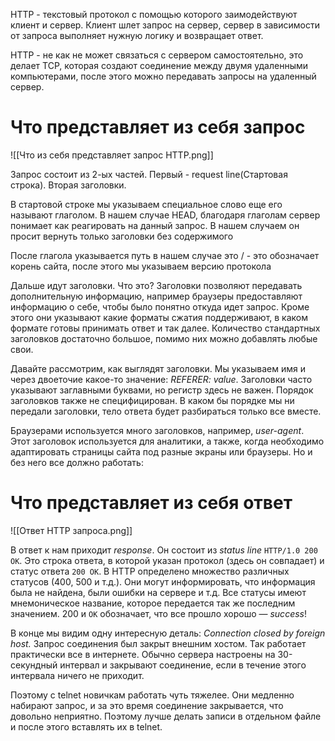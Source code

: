 
HTTP - текстовый протокол с помощью которого заимодействуют клиент и сервер. Клиент шлет запрос на сервер, сервер в зависимости от запроса выполняет нужную логику и возвращает ответ. 

HTTP - не как не может связаться с сервером самостоятельно, это делает TCP, которая создают соединение между двумя удаленными компьютерами, после этого можно передавать запросы на удаленный сервер. 

# Что представляет из себя запрос

![[Что из себя представляет запрос HTTP.png]]

Запрос состоит из 2-ых частей. Первый - request line(Стартовая строка). Вторая заголовки.

В стартовой строке мы указываем специальное слово еще его называют глаголом. В нашем случае HEAD, благодаря глаголам сервер понимает как реагировать на данный запрос. В нашем случаем он просит вернуть только заголовки без содержимого 

После глагола указывается путь в нашем случае это / - это обозначает корень сайта, после этого мы указываем версию протокола 

Дальше идут заголовки. Что это? Заголовки позволяют передавать дополнительную информацию, например браузеры предоставляют информацию о себе, чтобы было понятно откуда идет запрос. Кроме этого они указывают какие форматы сжатия поддерживают, в каком формате готовы принимать ответ и так далее. Количество стандартных заголовков достаточно большое, помимо них можно добавлять любые свои.

Давайте рассмотрим, как выглядят заголовки. Мы указываем имя и через двоеточие какое-то значение: _REFERER: value_. Заголовки часто указывают заглавными буквами, но регистр здесь не важен. Порядок заголовков также не специфицирован. В каком бы порядке мы ни передали заголовки, тело ответа будет разбираться только все вместе.

Браузерами используется много заголовков, например, _user-agent_. Этот заголовок используется для аналитики, а также, когда необходимо адаптировать страницы сайта под разные экраны или браузеры. Но и без него все должно работать:


# Что представляет из себя ответ

![[Ответ HTTP запроса.png]]


В ответ к нам приходит _response_. Он состоит из _status line_ `HTTP/1.0 200 OK`. Это строка ответа, в которой указан протокол (здесь он совпадает) и статус ответа `200 OK`. В HTTP определено множество различных статусов (400, 500 и т.д.). Они могут информировать, что информация была не найдена, были ошибки на сервере и т.д. Все статусы имеют мнемоническое название, которое передается так же последним значением. 200 и `OK` обозначает, что все прошло хорошо — _success_!



В конце мы видим одну интересную деталь: _Connection closed by foreign host._ Запрос соединения был закрыт внешним хостом. Так работает практически все в интернете. Обычно сервера настроены на 30-секундный интервал и закрывают соединение, если в течение этого интервала ничего не приходит.

Поэтому с telnet новичкам работать чуть тяжелее. Они медленно набирают запрос, и за это время соединение закрывается, что довольно неприятно. Поэтому лучше делать записи в отдельном файле и после этого вставлять их в telnet.